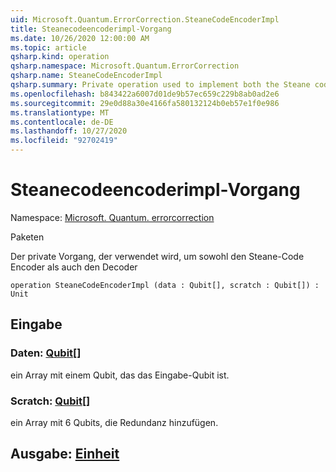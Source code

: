 ```yaml
---
uid: Microsoft.Quantum.ErrorCorrection.SteaneCodeEncoderImpl
title: Steanecodeencoderimpl-Vorgang
ms.date: 10/26/2020 12:00:00 AM
ms.topic: article
qsharp.kind: operation
qsharp.namespace: Microsoft.Quantum.ErrorCorrection
qsharp.name: SteaneCodeEncoderImpl
qsharp.summary: Private operation used to implement both the Steane code encoder and decoder.
ms.openlocfilehash: b843422a6007d01de9b57ec659c229b8ab0ad2e6
ms.sourcegitcommit: 29e0d88a30e4166fa580132124b0eb57e1f0e986
ms.translationtype: MT
ms.contentlocale: de-DE
ms.lasthandoff: 10/27/2020
ms.locfileid: "92702419"
---
```

# <a name="steanecodeencoderimpl-operation"></a>Steanecodeencoderimpl-Vorgang

Namespace: [Microsoft. Quantum. errorcorrection](xref:Microsoft.Quantum.ErrorCorrection)

Paketen [](https://nuget.org/packages/)


Der private Vorgang, der verwendet wird, um sowohl den Steane-Code Encoder als auch den Decoder

```qsharp
operation SteaneCodeEncoderImpl (data : Qubit[], scratch : Qubit[]) : Unit
```


## <a name="input"></a>Eingabe

### <a name="data--qubit"></a>Daten: [Qubit](xref:microsoft.quantum.lang-ref.qubit)[]

ein Array mit einem Qubit, das das Eingabe-Qubit ist.


### <a name="scratch--qubit"></a>Scratch: [Qubit](xref:microsoft.quantum.lang-ref.qubit)[]

ein Array mit 6 Qubits, die Redundanz hinzufügen.



## <a name="output--unit"></a>Ausgabe: [Einheit](xref:microsoft.quantum.lang-ref.unit)

